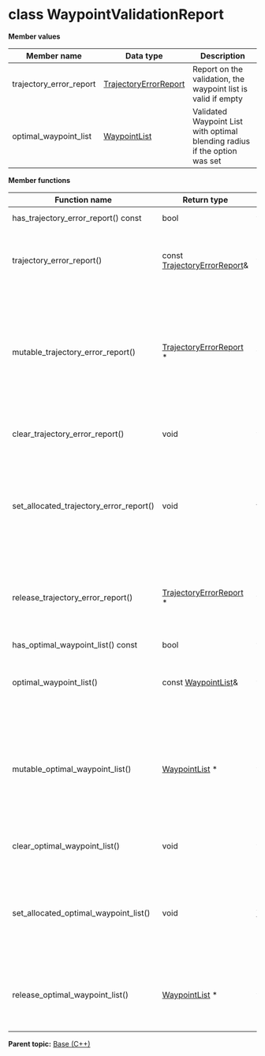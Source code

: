 # class WaypointValidationReport

 **Member values** 

|Member name|Data type|Description|
|-----------|---------|-----------|
|trajectory\_error\_report| [TrajectoryErrorReport](TrajectoryErrorReport.md#)|Report on the validation, the waypoint list is valid if empty|
|optimal\_waypoint\_list| [WaypointList](WaypointList.md#)|Validated Waypoint List with optimal blending radius if the option was set|

 **Member functions** 

|Function name|Return type|Input type|Description|
|-------------|-----------|----------|-----------|
|has\_trajectory\_error\_report\(\) const|bool|void|Returns true if trajectory\_error\_report is set.|
|trajectory\_error\_report\(\)|const [TrajectoryErrorReport](TrajectoryErrorReport.md#)&|void|Returns the current value of trajectory\_error\_report. If trajectory\_error\_report is not set, returns a [TrajectoryErrorReport](TrajectoryErrorReport.md#) with none of its fields set \(possibly trajectory\_error\_report::default\_instance\(\)\).|
|mutable\_trajectory\_error\_report\(\)| [TrajectoryErrorReport](TrajectoryErrorReport.md#) \*|void|Returns a pointer to the mutable [TrajectoryErrorReport](TrajectoryErrorReport.md#) object that stores the field's value. If the field was not set prior to the call, then the returned [TrajectoryErrorReport](TrajectoryErrorReport.md#) will have none of its fields set \(i.e. it will be identical to a newly-allocated [TrajectoryErrorReport](TrajectoryErrorReport.md#)\). After calling this, has\_trajectory\_error\_report\(\) will return true and trajectory\_error\_report\(\) will return a reference to the same instance of [TrajectoryErrorReport](TrajectoryErrorReport.md#).|
|clear\_trajectory\_error\_report\(\)|void|void|Clears the value of the field. After calling this, has\_trajectory\_error\_report\(\) will return false and trajectory\_error\_report\(\) will return the default value.|
|set\_allocated\_trajectory\_error\_report\(\)|void| [TrajectoryErrorReport](TrajectoryErrorReport.md#) \*|Sets the [TrajectoryErrorReport](TrajectoryErrorReport.md#) object to the field and frees the previous field value if it exists. If the [TrajectoryErrorReport](TrajectoryErrorReport.md#) pointer is not NULL, the message takes ownership of the allocated [TrajectoryErrorReport](TrajectoryErrorReport.md#) object and has\_ [TrajectoryErrorReport](TrajectoryErrorReport.md#)\(\) will return true. Otherwise, if the trajectory\_error\_report is NULL, the behavior is the same as calling clear\_trajectory\_error\_report\(\).|
|release\_trajectory\_error\_report\(\)| [TrajectoryErrorReport](TrajectoryErrorReport.md#) \*|void|Releases the ownership of the field and returns the pointer of the [TrajectoryErrorReport](TrajectoryErrorReport.md#) object. After calling this, caller takes the ownership of the allocated [TrajectoryErrorReport](TrajectoryErrorReport.md#) object, has\_trajectory\_error\_report\(\) will return false, and trajectory\_error\_report\(\) will return the default value.|
|has\_optimal\_waypoint\_list\(\) const|bool|void|Returns true if optimal\_waypoint\_list is set.|
|optimal\_waypoint\_list\(\)|const [WaypointList](WaypointList.md#)&|void|Returns the current value of optimal\_waypoint\_list. If optimal\_waypoint\_list is not set, returns a [WaypointList](WaypointList.md#) with none of its fields set \(possibly optimal\_waypoint\_list::default\_instance\(\)\).|
|mutable\_optimal\_waypoint\_list\(\)| [WaypointList](WaypointList.md#) \*|void|Returns a pointer to the mutable [WaypointList](WaypointList.md#) object that stores the field's value. If the field was not set prior to the call, then the returned [WaypointList](WaypointList.md#) will have none of its fields set \(i.e. it will be identical to a newly-allocated [WaypointList](WaypointList.md#)\). After calling this, has\_optimal\_waypoint\_list\(\) will return true and optimal\_waypoint\_list\(\) will return a reference to the same instance of [WaypointList](WaypointList.md#).|
|clear\_optimal\_waypoint\_list\(\)|void|void|Clears the value of the field. After calling this, has\_optimal\_waypoint\_list\(\) will return false and optimal\_waypoint\_list\(\) will return the default value.|
|set\_allocated\_optimal\_waypoint\_list\(\)|void| [WaypointList](WaypointList.md#) \*|Sets the [WaypointList](WaypointList.md#) object to the field and frees the previous field value if it exists. If the [WaypointList](WaypointList.md#) pointer is not NULL, the message takes ownership of the allocated [WaypointList](WaypointList.md#) object and has\_ [WaypointList](WaypointList.md#)\(\) will return true. Otherwise, if the optimal\_waypoint\_list is NULL, the behavior is the same as calling clear\_optimal\_waypoint\_list\(\).|
|release\_optimal\_waypoint\_list\(\)| [WaypointList](WaypointList.md#) \*|void|Releases the ownership of the field and returns the pointer of the [WaypointList](WaypointList.md#) object. After calling this, caller takes the ownership of the allocated [WaypointList](WaypointList.md#) object, has\_optimal\_waypoint\_list\(\) will return false, and optimal\_waypoint\_list\(\) will return the default value.|

**Parent topic:** [Base \(C++\)](../../summary_pages/Base.md)

